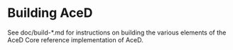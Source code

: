 Building AceD
=============

See doc/build-*.md for instructions on building the various
elements of the AceD Core reference implementation of AceD.
